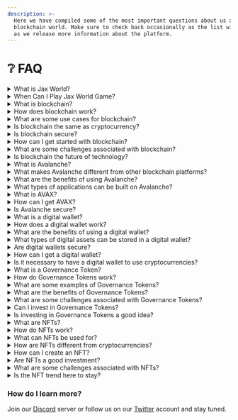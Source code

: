 ```yaml
---
description: >-
  Here we have compiled some of the most important questions about us and
  blockchain world. Make sure to check back occasionally as the list will grow
  as we release more information about the platform.
---
```


# ❔ FAQ



<details>

<summary>What is Jax World?</summary>

Jax World is a blockchain platform where our team is developing a wild west inspired world where will be able to step into the role of a miner, buy land, own mine, hire miners, buy mining equipment to improve their mining rate, compete with other mine owners and win various rewards. Along with our main game, we will provide our users with various services and applications including but not limited to weekly raffles, lotteries, rewards-based mini-games, and many more.

</details>

<details>

<summary>When Can I Play Jax World Game?</summary>

The Game is currently in the Pre-Production stage, our team is working very hard to start the Production stage where a pre-alpha version of the game will be developed and tested by us and some of our early community members.\
Bellow are all stages of our game development plan:

<img src="https://learn.g2.com/hubfs/stages-of-game-development-1.png" alt="" data-size="original">

Follow our official channels for further news and updates about the platform.

</details>

<details>

<summary>What is blockchain? </summary>

Blockchain is a distributed digital ledger that records transactions in a secure and transparent way. It enables the creation of a decentralized database that is not controlled by any single entity, making it a more secure and reliable way to store and share information.

</details>

<details>

<summary>How does blockchain work? </summary>

Blockchain uses cryptography to create a secure, decentralized database of transactions. Each block in the chain contains a digital signature, timestamp, and transaction data, and is connected to the previous block in the chain, creating a permanent and tamper-proof record of all transactions.

</details>

<details>

<summary>What are some use cases for blockchain? </summary>

Blockchain has a variety of use cases, including digital identity verification, supply chain management, voting systems, and secure peer-to-peer transactions.

</details>

<details>

<summary>Is blockchain the same as cryptocurrency? </summary>

No, blockchain is the technology that enables cryptocurrencies like Bitcoin and Ethereum to function. Cryptocurrencies are a type of digital asset that is secured and managed using blockchain technology.

</details>

<details>

<summary>Is blockchain secure? </summary>

Yes, blockchain is considered to be a secure and tamper-proof way to store and share information. Its decentralized nature and use of cryptography make it difficult for hackers to alter or manipulate the data on the blockchain.

</details>

<details>

<summary>How can I get started with blockchain? </summary>

There are a variety of ways to get started with blockchain, including learning about the technology, investing in cryptocurrencies, or building your own blockchain-based application. There are also a number of online courses and resources available to help you get started.

</details>

<details>

<summary>What are some challenges associated with blockchain? </summary>

Some of the challenges associated with blockchain include scalability, interoperability, and regulatory issues. Blockchain technology is still in its early stages of development and adoption, and there are many technical and regulatory hurdles that need to be overcome before it can be widely adopted.

</details>

<details>

<summary>Is blockchain the future of technology? </summary>

It's difficult to say whether blockchain will be the future of technology, but it certainly has the potential to revolutionize the way we store and share information. As the technology continues to evolve and mature, it's likely that we'll see new and innovative use cases for blockchain emerge in the years to come.

</details>

<details>

<summary>What is Avalanche?</summary>

Avalanche is a blockchain platform that aims to provide high-speed and low-cost transactions, as well as a high degree of decentralization and security. It uses a consensus mechanism called Avalanche consensus, which allows for high throughput and fast finality.

</details>

<details>

<summary>What makes Avalanche different from other blockchain platforms? </summary>

Avalanche is different from other blockchain platforms in several ways. Its consensus mechanism, Avalanche consensus, is designed to be faster and more energy-efficient than other consensus mechanisms such as proof-of-work and proof-of-stake. It also allows for the creation of subnets, or custom blockchains that can be tailored to specific use cases and requirements.

</details>

<details>

<summary>What are the benefits of using Avalanche? </summary>

The benefits of using Avalanche include high transaction throughput, fast finality, low transaction fees, and a high degree of decentralization and security. Its architecture also allows for interoperability with other blockchain platforms and the creation of custom subnets for specific use cases.

</details>

<details>

<summary>What types of applications can be built on Avalanche? </summary>

Avalanche can support a wide range of decentralized applications (dApps), including blockchain gaming platforms, NTF platforms, financial applications such as decentralized exchanges and stablecoins, as well as non-financial applications such as supply chain management and identity verification.

</details>

<details>

<summary>What is AVAX? </summary>

AVAX is the native cryptocurrency of the Avalanche platform, which is used to pay transaction fees and incentivize network participants to secure the network and participate in governance.

</details>

<details>

<summary>How can I get AVAX? </summary>

AVAX can be obtained through cryptocurrency exchanges such as Binance, Kraken, and Coinbase, as well as through decentralized exchanges (DEXs) that support the Avalanche platform. It can also be earned through staking, which involves holding AVAX and participating in the network's consensus mechanism.

</details>

<details>

<summary>Is Avalanche secure? </summary>

Avalanche is designed to be highly secure, with a high degree of decentralization and resistance to attacks such as double-spending and 51% attacks.

</details>

<details>

<summary>What is a digital wallet?</summary>

A digital wallet, also known as an e-wallet or mobile wallet, is a software application that allows users to store, send, and receive digital assets such as cryptocurrencies, tokens, and NFTs. It can be accessed through a smartphone or computer.

</details>

<details>

<summary>How does a digital wallet work?</summary>

A digital wallet works by using a public key and a private key, which are used to send and receive digital assets securely. The public key serves as an address for receiving assets, while the private key serves as a password for accessing the wallet and authorizing transactions.

</details>

<details>

<summary>What are the benefits of using a digital wallet?</summary>

The benefits of using a digital wallet include convenience, accessibility, and security. Digital wallets allow users to store multiple assets in one place and can be accessed from anywhere with an internet connection. They also provide enhanced security features such as two-factor authentication and biometric authentication.

</details>

<details>

<summary>What types of digital assets can be stored in a digital wallet?</summary>

Digital wallets can store a variety of digital assets, including cryptocurrencies such as Bitcoin, Ethereum, and Litecoin, as well as tokens issued on blockchain networks.

</details>

<details>

<summary>Are digital wallets secure?</summary>

Digital wallets are generally secure, but it's important to choose a reputable wallet provider and take appropriate security measures such as using strong passwords and enabling two-factor authentication. It's also important to be aware of potential scams or phishing attacks that may attempt to gain access to your wallet.

</details>

<details>

<summary>How can I get a digital wallet? </summary>

You can get a digital wallet by downloading a wallet application from a reputable provider or by using an online wallet service. Some wallets are specific to certain cryptocurrencies, while others can store multiple types of assets.

</details>

<details>

<summary>Is it necessary to have a digital wallet to use cryptocurrencies? </summary>

No, it's not necessary to have a digital wallet to use cryptocurrencies, but it's highly recommended in order to have full control over your assets and securely store them. Some cryptocurrency exchanges and online wallets also offer custodial services, but these come with added risks and limitations.

</details>

<details>

<summary>What is a Governance Token? </summary>

A Governance Token is a type of crypto token that gives holders the right to participate in the decision-making process of a blockchain-based project or platform. Holders of Governance Tokens can use their tokens to vote on proposals related to the project, such as changes to the protocol, changes to fees, and more.

</details>

<details>

<summary>How do Governance Tokens work? </summary>

Governance Tokens are created on a blockchain, typically using the Ethereum network. They are distributed to users who hold a certain amount of the project's cryptocurrency. Holders of Governance Tokens can use their tokens to participate in the decision-making process of the project, typically through a voting system.

</details>

<details>

<summary>What are some examples of Governance Tokens?</summary>

Some examples of Governance Tokens include MakerDAO's MKR, which is used to govern the Maker protocol and maintain the stability of the DAI stablecoin, and Compound's COMP, which is used to govern the Compound protocol and distribute governance rights and rewards to users.

</details>

<details>

<summary>What are the benefits of Governance Tokens?</summary>

Governance Tokens give users a say in the decision-making process of a project or platform, allowing them to have a direct impact on its direction and success. Holders of Governance Tokens can also earn rewards for participating in the governance process.

</details>

<details>

<summary>What are some challenges associated with Governance Tokens?</summary>

Some challenges associated with Governance Tokens include the potential for centralization, as large token holders may have an outsized influence on the decision-making process, and the potential for voter apathy or manipulation.

</details>

<details>

<summary>Can I invest in Governance Tokens? </summary>

Yes, you can invest in Governance Tokens just like any other crypto token. However, it's important to do your research and understand the risks associated with investing in the particular project or platform associated with the Governance Token.

</details>

<details>

<summary>Is investing in Governance Tokens a good idea? </summary>

As with any investment, it's important to do your research and understand the risks before investing in Governance Tokens. The value of Governance Tokens can be volatile, and there is always the risk of losing your investment. However, some investors believe that the potential for growth in the Governance Token market makes it a worthwhile investment opportunity.

</details>

<details>

<summary>What are NFTs?</summary>

NFTs, or Non-Fungible Tokens, are unique digital assets that represent ownership of a particular piece of digital content, such as art, music, or video. They are stored on a blockchain, making them secure and tamper-proof.

</details>

<details>

<summary>How do NFTs work?</summary>

NFTs are created on a blockchain, typically using the Ethereum network. Each NFT has a unique digital signature that represents ownership of a particular piece of digital content. NFTs can be bought, sold, and traded just like physical assets, and ownership can be verified on the blockchain.

</details>

<details>

<summary>What can NFTs be used for?</summary>

NFTs can be used to represent ownership of any digital content, including artwork, music, videos, and more. They can also be used in gaming and virtual worlds, where they can represent unique in-game items or assets.

</details>

<details>

<summary>How are NFTs different from cryptocurrencies?</summary>

While cryptocurrencies like Bitcoin and Ethereum are fungible, meaning that one unit is interchangeable with another, NFTs are non-fungible, meaning that each one is unique and represents ownership of a particular piece of digital content.

</details>

<details>

<summary>How can I create an NFT? </summary>

To create an NFT, you need to create a digital asset that you want to represent, such as a piece of artwork or a music track. Then, you can use an NFT platform like OpenSea or Rarible to mint the NFT and add it to the blockchain.

</details>

<details>

<summary>Are NFTs a good investment? </summary>

The value of NFTs can fluctuate, just like any other asset. Some NFTs have sold for millions of dollars, while others have not sold at all. As with any investment, it's important to do your research and understand the risks before investing in NFTs.

</details>

<details>

<summary>What are some challenges associated with NFTs?</summary>

Some of the challenges associated with NFTs include high transaction fees on the Ethereum network, concerns about the environmental impact of blockchain mining, and the potential for fraud or scams in the NFT market.

</details>

<details>

<summary>Is the NFT trend here to stay?</summary>

It's difficult to predict the future of the NFT market, but it has certainly gained a lot of attention and popularity in recent years. As with any emerging technology, it's possible that the hype could die down, or it could continue to grow and evolve in new and innovative ways.

</details>

### **How do I learn more?**

Join our [Discord](https://discord.com/invite/dPNE6fK4S4) server or follow us on our [Twitter](https://twitter.com/jaxworld\_) account and stay tuned.
